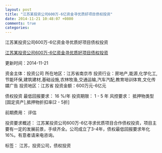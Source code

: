 ```yaml
---
layout: post
title: "江苏某投资公司600万-6亿资金寻优质好项目债权投资"
date: 2014-11-21 10:48:07 +0800
comments: true
categories: 
---
```

江苏某投资公司600万-6亿资金寻优质好项目债权投资

[江苏某投资公司600万-6亿资金寻优质好项目债权投资](http://zijin.trjcn.com/detail_247328.html)

更新时间：2014-11-21

资金主体：投资公司
所在地区：江苏省南京市
投资行业：房地产,能源,化学化工,节能环保,建筑建材,基础设施,农林牧渔,交通运输,汽车汽配,教育培训体育,文化传媒广告
投资地区：江苏省
投资金额：600万元-6亿元

债权投资
最低回报要求：
                            16 %/年
                                                                                投资期限：
                            1 - 5 年
                                                                                                                                        风控要求：
                            抵押物类型[固定资产],抵押物折扣率[2 - 5折]

前期费用：
评估

投资要求概述：
江苏某投资公司600万-6亿寻求优质项目合作债权投资，项目主要有一定的发展前景，手续齐全。公司成立了3-4年，债权最低回报要求年化16%。有意者请来电咨询。

标签：
江苏，投资公司，债权投资

